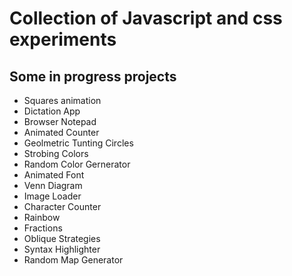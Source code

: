 # Collection of Javascript and css experiments

## Some in progress projects

- Squares animation
- Dictation App
- Browser Notepad
- Animated Counter
- Geolmetric Tunting Circles
- Strobing Colors
- Random Color Gernerator
- Animated Font
- Venn Diagram
- Image Loader
- Character Counter
- Rainbow
- Fractions
- Oblique Strategies
- Syntax Highlighter
- Random Map Generator
